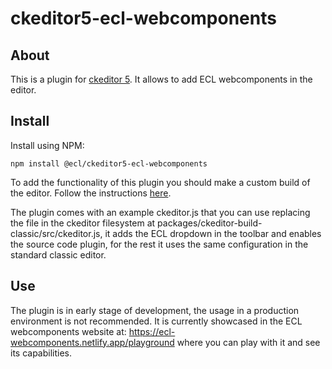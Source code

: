# ckeditor5-ecl-webcomponents

## About

This is a plugin for [ckeditor 5](https://github.com/ckeditor/ckeditor5). It allows to add ECL webcomponents in the editor.

## Install

Install using NPM:

`npm install @ecl/ckeditor5-ecl-webcomponents`

To add the functionality of this plugin you should make a custom build of the editor. Follow the instructions [here](https://docs.ckeditor.com/ckeditor5/latest/builds/guides/development/installing-plugins.html).

The plugin comes with an example ckeditor.js that you can use replacing the file in the ckeditor filesystem at packages/ckeditor-build-classic/src/ckeditor.js, it adds the ECL dropdown in the toolbar and enables the source code plugin, for the rest it uses the same configuration in the standard classic editor.

## Use

The plugin is in early stage of development, the usage in a production environment is not recommended.
It is currently showcased in the ECL webcomponents website at: https://ecl-webcomponents.netlify.app/playground where you can play with it and see its capabilities.
